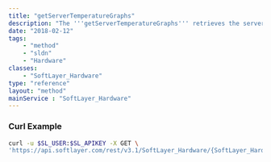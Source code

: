 ```yaml
---
title: "getServerTemperatureGraphs"
description: "The '''getServerTemperatureGraphs''' retrieves the server's temperatures and displays the various temperatures using thermometer graphs. Temperatures retrieved are CPU temperature(s) and system temperatures. Data used to construct the graphs is retrieved from the server's remote management card. All graphs returned will have an associated title. "
date: "2018-02-12"
tags:
    - "method"
    - "sldn"
    - "Hardware"
classes:
    - "SoftLayer_Hardware"
type: "reference"
layout: "method"
mainService : "SoftLayer_Hardware"
---
```


### Curl Example
```bash
curl -u $SL_USER:$SL_APIKEY -X GET \
'https://api.softlayer.com/rest/v3.1/SoftLayer_Hardware/{SoftLayer_HardwareID}/getServerTemperatureGraphs'
```
